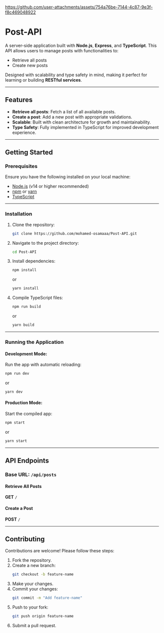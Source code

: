 

https://github.com/user-attachments/assets/754a76be-7144-4c87-9e3f-f8c469048922



# Post-API

A server-side application built with **Node.js**, **Express**, and **TypeScript**. This API allows users to manage posts with functionalities to:

- Retrieve all posts
- Create new posts

Designed with scalability and type safety in mind, making it perfect for learning or building **RESTful services**.

---

## Features

- **Retrieve all posts**: Fetch a list of all available posts.
- **Create a post**: Add a new post with appropriate validations.
- **Scalable**: Built with clean architecture for growth and maintainability.
- **Type Safety**: Fully implemented in TypeScript for improved development experience.

---

## Getting Started

### Prerequisites

Ensure you have the following installed on your local machine:

- [Node.js](https://nodejs.org/) (v14 or higher recommended)
- [npm](https://www.npmjs.com/) or [yarn](https://yarnpkg.com/)
- [TypeScript](https://www.typescriptlang.org/)

---

### Installation

1. Clone the repository:
   ```bash
   git clone https://github.com/mohamed-osamaaa/Post-API.git
   ```
2. Navigate to the project directory:
   ```bash
   cd Post-API
   ```
3. Install dependencies:
   ```bash
   npm install
   ```
   or
   ```bash
   yarn install
   ```

4. Compile TypeScript files:
   ```bash
   npm run build
   ```
   or
   ```bash
   yarn build
   ```

---

### Running the Application

#### Development Mode:
Run the app with automatic reloading:
```bash
npm run dev
```
or
```bash
yarn dev
```

#### Production Mode:
Start the compiled app:
```bash
npm start
```
or
```bash
yarn start
```

---

## API Endpoints

### Base URL: `/api/posts`

#### Retrieve All Posts
**GET** `/`

#### Create a Post
**POST** `/`

---

## Contributing

Contributions are welcome! Please follow these steps:

1. Fork the repository.
2. Create a new branch:
   ```bash
   git checkout -b feature-name
   ```
3. Make your changes.
4. Commit your changes:
   ```bash
   git commit -m "Add feature-name"
   ```
5. Push to your fork:
   ```bash
   git push origin feature-name
   ```
6. Submit a pull request.


